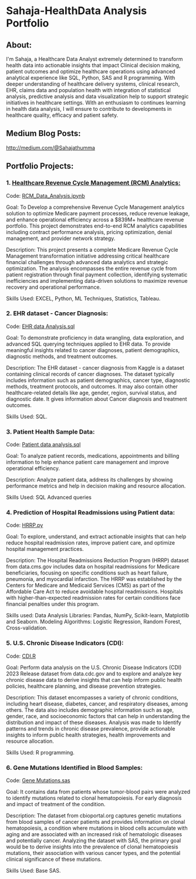 # Sahaja-HealthData Analysis Portfolio


## About:

I'm Sahaja, a Healthcare Data Analyst extremely determined to transform health data into actionable insights that impact Clinical decision making, patient outcomes and optimize healthcare operations using advanced analytical experience like SQL, Python, SAS and R programming. With deeper understanding of healthcare delivery systems, clinical research, EHR, claims data and population health with integration of statistical analysis, predictive analysis and data visualization help to support strategic initiatives in healthcare settings. With an enthusiasm to continues learning in health data analysis, I will ensure to contribute to developments in healthcare quality, efficacy and patient safety.

## Medium Blog Posts: 
http://medium.com/@Sahajathumma

## Portfolio Projects:

### 1. [Healthcare Revenue Cycle Management (RCM) Analytics:](https://github.com/Sahaja2613/RCM-Data-Analysis.git)

Code: [RCM_Data_Analysis.ipynb](https://github.com/Sahaja2613/RCM-Data-Analysis/blob/main/RCM_Data_Analysis.ipynb)

Goal: To Develop a comprehensive Revenue Cycle Management analytics solution to optimize Medicare payment processes, reduce revenue leakage, and enhance operational efficiency across a $839M+ healthcare revenue portfolio. This project demonstrates end-to-end RCM analytics capabilities including contract performance analysis, pricing optimization, denial management, and provider network strategy.

Description: This project presents a complete Medicare Revenue Cycle Management transformation initiative addressing critical healthcare financial challenges through advanced data analytics and strategic optimization. The analysis encompasses the entire revenue cycle from patient registration through final payment collection, identifying systematic inefficiencies and implementing data-driven solutions to maximize revenue recovery and operational performance.

Skills Used: EXCEL, Python, ML Techniques, Statistics, Tableau.
### 2. EHR dataset - Cancer Diagnosis:

Code: [EHR data Analysis.sql](https://github.com/Sahaja2613/Portfolio-projects/blob/main/EHR%20Data.sql)

Goal: To demonstrate proficiency in data wrangling, data exploration, and advanced SQL querying techniques applied to EHR data. To provide meaningful insights related to cancer diagnoses, patient demographics, diagnostic methods, and treatment outcomes.

Description: The EHR dataset - cancer diagnosis from Kaggle is a dataset containing clinical records of cancer diagnoses. The dataset typically includes information such as patient demographics, cancer type, diagnostic methods, treatment protocols, and outcomes. It may also contain other healthcare-related details like age, gender, region, survival status, and diagnostic date. It gives information about Cancer diagnosis and treatment outcomes.

Skills Used: SQL.

### 3. Patient Health Sample Data:

Code: [Patient data analysis.sql](https://github.com/Sahaja2613/Portfolio-projects/blob/main/Patient%20Data%20Analysis.sql)

Goal: To analyze patient records, medications, appointments and billing information to help enhance patient care management and improve operational efficiency.

Description: Analyze patient data, address its challenges by showing performance metrics and help in decision making and resource allocation.

Skills Used: SQL Advanced queries


### 4. Prediction of Hospital Readmissions using Patient data:

Code: [HRRP.py](https://github.com/Sahaja2613/Portfolio-projects/blob/main/HRRP.py)

Goal: To explore, understand, and extract actionable insights that can help reduce hospital readmission rates, improve patient care, and optimize hospital management practices.

Description: The Hospital Readmissions Reduction Program (HRRP) dataset from data.cms.gov includes data on hospital readmissions for Medicare beneficiaries, focusing on specific conditions such as heart failure, pneumonia, and myocardial infarction. The HRRP was established by the Centers for Medicare and Medicaid Services (CMS) as part of the Affordable Care Act to reduce avoidable hospital readmissions. Hospitals with higher-than-expected readmission rates for certain conditions face financial penalties under this program.

Skills used: Data Analysis Libraries: Pandas, NumPy, Scikit-learn, Matplotlib and Seaborn. Modeling Algorithms: Logistic Regression, Random Forest, Cross-validation.


### 5. U.S. Chronic Disease Indicators (CDI):

Code: [CDI.R](https://github.com/Sahaja2613/Portfolio-projects/blob/main/Chronic%20Disease%20Indicators.R)

Goal: Perform data analysis on the U.S. Chronic Disease Indicators (CDI) 2023 Release dataset from data.cdc.gov and to explore and analyze key chronic disease data to derive insights that can help inform public health policies, healthcare planning, and disease prevention strategies.

Description: This dataset encompasses a variety of chronic conditions, including heart disease, diabetes, cancer, and respiratory diseases, among others. The data also includes demographic information such as age, gender, race, and socioeconomic factors that can help in understanding the distribution and impact of these diseases. Analysis was made to Identify patterns and trends in chronic disease prevalence, provide actionable insights to inform public health strategies, health improvements and resource allocation.

Skills Used: R programming.


### 6. Gene Mutations Identified in Blood Samples:

Code: [Gene Mutations.sas](https://github.com/Sahaja2613/Portfolio-projects/blob/main/Gene.sas)

Goal: It contains data from patients whose tumor-blood pairs were analyzed to identify mutations related to clonal hematopoiesis. For early diagnosis and impact of treatment of the condition.

Description: The dataset from cbioportal.org captures genetic mutations from blood samples of cancer patients and provides information on clonal hematopoiesis, a condition where mutations in blood cells accumulate with aging and are associated with an increased risk of hematologic diseases and potentially cancer. Analyzing the dataset with SAS, the primary goal would be to derive insights into the prevalence of clonal hematopoiesis mutations, their association with various cancer types, and the potential clinical significance of these mutations.

Skills Used: Base SAS.
